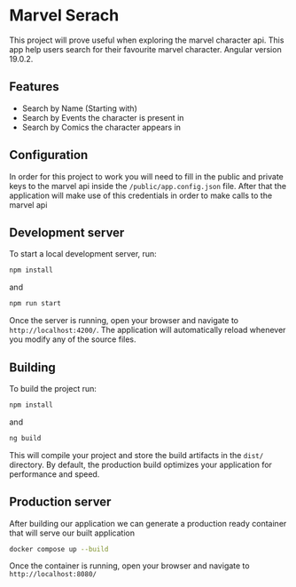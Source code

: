 # Marvel Serach

This project will prove useful when exploring the marvel character api. This app help users search for their favourite marvel character.
Angular version 19.0.2.

## Features

- Search by Name (Starting with)
- Search by Events the character is present in
- Search by Comics the character appears in

## Configuration

In order for this project to work you will need to fill in the public and private keys to the marvel api inside the `/public/app.config.json` file.
After that the application will make use of this credentials in order to make calls to the marvel api

## Development server

To start a local development server, run:

```bash
npm install
```
and
```bash
npm run start
```

Once the server is running, open your browser and navigate to `http://localhost:4200/`. The application will automatically reload whenever you modify any of the source files.

## Building

To build the project run:

```bash
npm install
```
and
```bash
ng build
```

This will compile your project and store the build artifacts in the `dist/` directory. By default, the production build optimizes your application for performance and speed.

## Production server

After building our application we can generate a production ready container that will serve our built application

```bash
docker compose up --build
```
Once the container is running, open your browser and navigate to `http://localhost:8080/`

